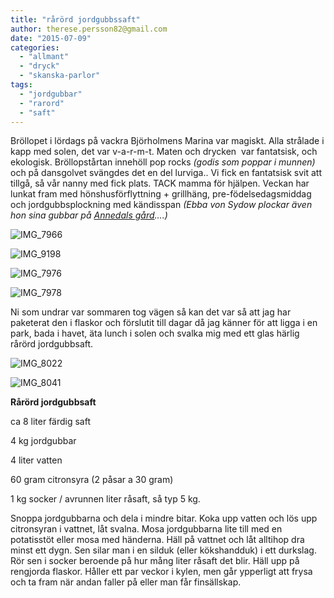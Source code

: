 ```yaml
---
title: "rårörd jordgubbssaft"
author: therese.persson82@gmail.com
date: "2015-07-09"
categories: 
  - "allmant"
  - "dryck"
  - "skanska-parlor"
tags: 
  - "jordgubbar"
  - "rarord"
  - "saft"
---
```


Bröllopet i lördags på vackra Björholmens Marina var magiskt. Alla strålade i kapp med solen, det var v-a-r-m-t. Maten och drycken  var fantatsisk, och ekologisk. Bröllopstårtan innehöll pop rocks _(godis som poppar i munnen)_ och på dansgolvet svängdes det en del lurviga.. Vi fick en fantatsisk svit att tillgå, så vår nanny med fick plats. TACK mamma för hjälpen. Veckan har lunkat fram med hönshusförflyttning + grillhäng, pre-födelsedagsmiddag och jordgubbsplockning med kändisspan _(Ebba von Sydow plockar även hon sina gubbar på [Annedals gård](https://www.annedalsgard.se/index.html)....)_

![IMG_7966](/static/img/IMG_7966-e1436477528838-1020x1360.jpg)

![IMG_9198](/static/img/IMG_9198-1020x680.jpg)

![IMG_7976](/static/img/IMG_7976-e1436477466135-1020x1360.jpg)

![IMG_7978](/static/img/IMG_7978-e1436477493978-1020x1360.jpg)

Ni som undrar var sommaren tog vägen så kan det var så att jag har paketerat den i flaskor och förslutit till dagar då jag känner för att ligga i en park, bada i havet, äta lunch i solen och svalka mig med ett glas härlig rårörd jordgubbsaft.

![IMG_8022](/static/img/IMG_8022-1020x765.jpg)

![IMG_8041](/static/img/IMG_8041-1020x765.jpg)

**Rårörd jordgubbsaft**

ca 8 liter färdig saft

4 kg jordgubbar

4 liter vatten

60 gram citronsyra (2 påsar a 30 gram)

1 kg socker / avrunnen liter råsaft, så typ 5 kg.

Snoppa jordgubbarna och dela i mindre bitar. Koka upp vatten och lös upp citronsyran i vattnet, låt svalna. Mosa jordgubbarna lite till med en potatisstöt eller mosa med händerna. Häll på vattnet och låt alltihop dra minst ett dygn. Sen silar man i en silduk (eller kökshandduk) i ett durkslag. Rör sen i socker beroende på hur mång liter råsaft det blir. Häll upp på rengjorda flaskor. Håller ett par veckor i kylen, men går ypperligt att frysa och ta fram när andan faller på eller man får finsällskap.
